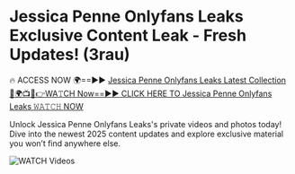 # Jessica Penne Onlyfans Leaks Exclusive Content Leak - Fresh Updates! (3rau)

🔥 ACCESS NOW 🌍==►► <a href="https://tinyurl.com/3fjeunct" rel="nofollow">Jessica Penne Onlyfans Leaks Latest Collection</a></h3>
[🔴🌍📺📱👉WA𝚃CH Now==►► CLICK HERE TO Jessica Penne Onlyfans Leaks 𝚆𝙰𝚃𝙲𝙷 NOW](https://tinyurl.com/3fjeunct)

Unlock Jessica Penne Onlyfans Leaks's private videos and photos today! Dive into the newest 2025 content updates and explore exclusive material you won’t find anywhere else.


<a href="https://tinyurl.com/3fjeunct" rel="nofollow" data-target="animated-image.originalLink"><img src="https://camo.githubusercontent.com/8a4f000d20f83aca3bf7ec5f350d767afa0574a8a352519fd8cfa583a6f93a33/68747470733a2f2f692e696d6775722e636f6d2f644a486b345a712e676966" alt="WATCH Videos" data-canonical-src="https://i.imgur.com/dJHk4Zq.gif" style="max-width: 100%; display: inline-block;" data-target="animated-image.originalImage"></a>

